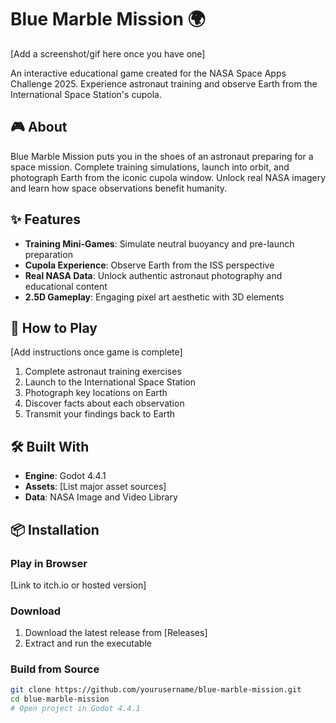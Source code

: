 
# Blue Marble Mission 🌍

[Add a screenshot/gif here once you have one]

An interactive educational game created for the NASA Space Apps Challenge 2025. Experience astronaut training and observe Earth from the International Space Station's cupola.

## 🎮 About

Blue Marble Mission puts you in the shoes of an astronaut preparing for a space mission. Complete training simulations, launch into orbit, and photograph Earth from the iconic cupola window. Unlock real NASA imagery and learn how space observations benefit humanity.

## ✨ Features

- **Training Mini-Games**: Simulate neutral buoyancy and pre-launch preparation
- **Cupola Experience**: Observe Earth from the ISS perspective
- **Real NASA Data**: Unlock authentic astronaut photography and educational content
- **2.5D Gameplay**: Engaging pixel art aesthetic with 3D elements

## 🚀 How to Play

[Add instructions once game is complete]

1. Complete astronaut training exercises
2. Launch to the International Space Station
3. Photograph key locations on Earth
4. Discover facts about each observation
5. Transmit your findings back to Earth

## 🛠️ Built With

- **Engine**: Godot 4.4.1
- **Assets**: [List major asset sources]
- **Data**: NASA Image and Video Library

## 📦 Installation

### Play in Browser
[Link to itch.io or hosted version]

### Download
1. Download the latest release from [Releases]
2. Extract and run the executable

### Build from Source
```bash
git clone https://github.com/yourusername/blue-marble-mission.git
cd blue-marble-mission
# Open project in Godot 4.4.1
